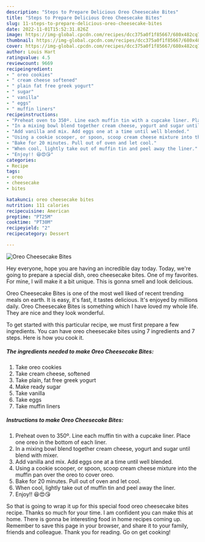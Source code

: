 ```yaml
---
description: "Steps to Prepare Delicious Oreo Cheesecake Bites"
title: "Steps to Prepare Delicious Oreo Cheesecake Bites"
slug: 11-steps-to-prepare-delicious-oreo-cheesecake-bites
date: 2022-11-01T15:52:31.826Z
image: https://img-global.cpcdn.com/recipes/dcc375a0f1f85667/680x482cq70/oreo-cheesecake-bites-recipe-main-photo.jpg
thumbnail: https://img-global.cpcdn.com/recipes/dcc375a0f1f85667/680x482cq70/oreo-cheesecake-bites-recipe-main-photo.jpg
cover: https://img-global.cpcdn.com/recipes/dcc375a0f1f85667/680x482cq70/oreo-cheesecake-bites-recipe-main-photo.jpg
author: Louis Hart
ratingvalue: 4.5
reviewcount: 9669
recipeingredient:
- " oreo cookies"
- " cream cheese softened"
- " plain fat free greek yogurt"
- " sugar"
- " vanilla"
- " eggs"
- " muffin liners"
recipeinstructions:
- "Preheat oven to 350º. Line each muffin tin with a cupcake liner. Place one oreo in the bottom of each liner."
- "In a mixing bowl blend together cream cheese, yogurt and sugar until blend with mixer."
- "Add vanilla and mix. Add eggs one at a time until well blended."
- "Using a cookie scooper, or spoon, scoop cream cheese mixture into the muffin pan over the oreo to cover oreo."
- "Bake for 20 minutes. Pull out of oven and let cool."
- "When cool, lightly take out of muffin tin and peel away the liner."
- "Enjoy!! 😆😍😘"
categories:
- Recipe
tags:
- oreo
- cheesecake
- bites

katakunci: oreo cheesecake bites 
nutrition: 111 calories
recipecuisine: American
preptime: "PT25M"
cooktime: "PT30M"
recipeyield: "2"
recipecategory: Dessert

---
```



![Oreo Cheesecake Bites](https://img-global.cpcdn.com/recipes/dcc375a0f1f85667/680x482cq70/oreo-cheesecake-bites-recipe-main-photo.jpg)

Hey everyone, hope you are having an incredible day today. Today, we're going to prepare a special dish, oreo cheesecake bites. One of my favorites. For mine, I will make it a bit unique. This is gonna smell and look delicious.

Oreo Cheesecake Bites is one of the most well liked of recent trending meals on earth. It is easy, it's fast, it tastes delicious. It's enjoyed by millions daily. Oreo Cheesecake Bites is something which I have loved my whole life. They are nice and they look wonderful.




To get started with this particular recipe, we must first prepare a few ingredients. You can have oreo cheesecake bites using 7 ingredients and 7 steps. Here is how you cook it.

<!--inarticleads1-->

##### The ingredients needed to make Oreo Cheesecake Bites:

1. Take  oreo cookies
1. Take  cream cheese, softened
1. Take  plain, fat free greek yogurt
1. Make ready  sugar
1. Take  vanilla
1. Take  eggs
1. Take  muffin liners




<!--inarticleads2-->

##### Instructions to make Oreo Cheesecake Bites:

1. Preheat oven to 350º. Line each muffin tin with a cupcake liner. Place one oreo in the bottom of each liner.
1. In a mixing bowl blend together cream cheese, yogurt and sugar until blend with mixer.
1. Add vanilla and mix. Add eggs one at a time until well blended.
1. Using a cookie scooper, or spoon, scoop cream cheese mixture into the muffin pan over the oreo to cover oreo.
1. Bake for 20 minutes. Pull out of oven and let cool.
1. When cool, lightly take out of muffin tin and peel away the liner.
1. Enjoy!! 😆😍😘




So that is going to wrap it up for this special food oreo cheesecake bites recipe. Thanks so much for your time. I am confident you can make this at home. There is gonna be interesting food in home recipes coming up. Remember to save this page in your browser, and share it to your family, friends and colleague. Thank you for reading. Go on get cooking!
